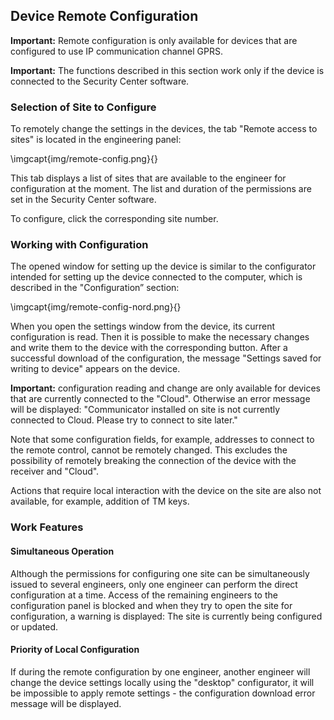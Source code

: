 ## Device Remote Configuration

**Important:** Remote configuration is only available for devices that are configured to use IP communication channel GPRS.

**Important:** The functions described in this section work only if the device is connected to the Security Center software. 

### Selection of Site to Configure

To remotely change the settings in the devices, the tab "Remote access to sites" is located in the engineering panel:

\imgcapt{img/remote-config.png}{}

This tab displays a list of sites that are available to the engineer for configuration at the moment. The list and duration of the permissions are set in the Security Center software.

To configure, click the corresponding site number.

### Working with Configuration

The opened window for setting up the device is similar to the configurator intended for setting up the device connected to the computer, which is described in the "Configuration” section:

\imgcapt{img/remote-config-nord.png}{}

When you open the settings window from the device, its current configuration is read. Then it is possible to make the necessary changes and write them to the device with the corresponding button. After a successful download of the configuration, the message "Settings saved for writing to device" appears on the device.

**Important:** configuration reading and change are only available for devices that are currently connected to the "Cloud". Otherwise an error message will be displayed: "Communicator installed on site is not currently connected to Cloud. Please try to connect to site later."

Note that some configuration fields, for example, addresses to connect to the remote control, cannot be remotely changed. This excludes the possibility of remotely breaking the connection of the device with the receiver and "Cloud".

Actions that require local interaction with the device on the site are also not available, for example, addition of TM keys.

### Work Features

#### Simultaneous Operation

Although the permissions for configuring one site can be simultaneously issued to several engineers, only one engineer can perform the direct configuration at a time. Access of the remaining engineers to the configuration panel is blocked and when they try to open the site for configuration, a warning is displayed: The site is currently being configured or updated.

#### Priority of Local Configuration

If during the remote configuration by one engineer, another engineer will change the device settings locally using the "desktop" configurator, it will be impossible to apply remote settings - the configuration download error message will be displayed.

